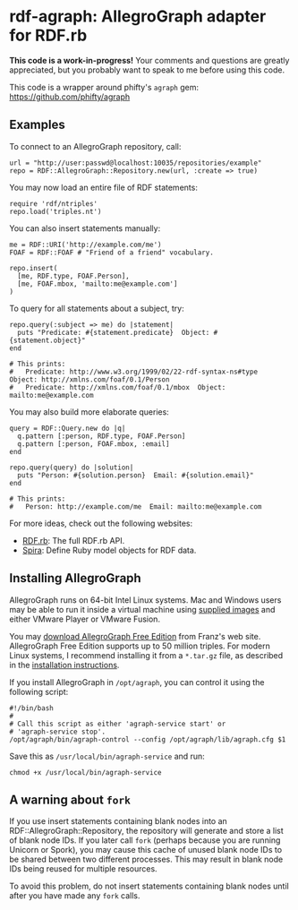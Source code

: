 # rdf-agraph: AllegroGraph adapter for RDF.rb

**This code is a work-in-progress!** Your comments and questions are
greatly appreciated, but you probably want to speak to me before using this
code.

This code is a wrapper around phifty's `agraph` gem:
https://github.com/phifty/agraph

## Examples

To connect to an AllegroGraph repository, call:

    url = "http://user:passwd@localhost:10035/repositories/example"
    repo = RDF::AllegroGraph::Repository.new(url, :create => true)

You may now load an entire file of RDF statements:

    require 'rdf/ntriples'
    repo.load('triples.nt')

You can also insert statements manually:

    me = RDF::URI('http://example.com/me') 
    FOAF = RDF::FOAF # "Friend of a friend" vocabulary.
    
    repo.insert(
      [me, RDF.type, FOAF.Person],
      [me, FOAF.mbox, 'mailto:me@example.com']
    )

To query for all statements about a subject, try:

    repo.query(:subject => me) do |statement|
      puts "Predicate: #{statement.predicate}  Object: #{statement.object}"
    end
    
    # This prints:
    #   Predicate: http://www.w3.org/1999/02/22-rdf-syntax-ns#type  Object: http://xmlns.com/foaf/0.1/Person
    #   Predicate: http://xmlns.com/foaf/0.1/mbox  Object: mailto:me@example.com

You may also build more elaborate queries:

    query = RDF::Query.new do |q|
      q.pattern [:person, RDF.type, FOAF.Person]
      q.pattern [:person, FOAF.mbox, :email]
    end
    
    repo.query(query) do |solution|
      puts "Person: #{solution.person}  Email: #{solution.email}"
    end
    
    # This prints:
    #   Person: http://example.com/me  Email: mailto:me@example.com

For more ideas, check out the following websites:

* [RDF.rb][rdfrb]: The full RDF.rb API.
* [Spira][spira]: Define Ruby model objects for RDF data.

[rdfrb]: http://rdf.rubyforge.org/
[spira]: http://spira.rubyforge.org/

## Installing AllegroGraph

AllegroGraph runs on 64-bit Intel Linux systems.  Mac and Windows users may
be able to run it inside a virtual machine using [supplied images][vm] and
either VMware Player or VMware Fusion.

You may [download AllegroGraph Free Edition][free] from Franz's web site.
AllegroGraph Free Edition supports up to 50 million triples.  For modern
Linux systems, I recommend installing it from a `*.tar.gz` file, as
described in the [installation instructions][install].

If you install AllegroGraph in `/opt/agraph`, you can control it using the
following script:

    #!/bin/bash
    #
    # Call this script as either 'agraph-service start' or
    # 'agraph-service stop'.
    /opt/agraph/bin/agraph-control --config /opt/agraph/lib/agraph.cfg $1

Save this as `/usr/local/bin/agraph-service` and run:

    chmod +x /usr/local/bin/agraph-service

[vm]: http://www.franz.com/agraph/allegrograph/vm.lhtml
[free]: http://www.franz.com/downloads/clp/ag_survey
[install]: http://www.franz.com/agraph/support/documentation/v4/server-installation.html

## A warning about `fork`

If you use insert statements containing blank nodes into an
RDF::AllegroGraph::Repository, the repository will generate and store a
list of blank node IDs.  If you later call `fork` (perhaps because you are
running Unicorn or Spork), you may cause this cache of unused blank node
IDs to be shared between two different processes.  This may result in blank
node IDs being reused for multiple resources.

To avoid this problem, do not insert statements containing blank nodes
until after you have made any `fork` calls.
